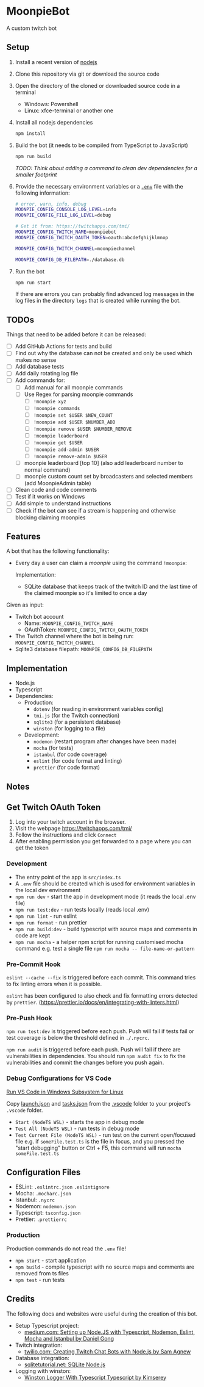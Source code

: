 # MoonpieBot

A custom twitch bot

## Setup

1. Install a recent version of [nodejs](https://nodejs.org/en/download/)
2. Clone this repository via git or download the source code
3. Open the directory of the cloned or downloaded source code in a terminal
   - Windows: Powershell
   - Linux: xfce-terminal or another one
4. Install all nodejs dependencies

   ```sh
   npm install
   ```

5. Build the bot (it needs to be compiled from TypeScript to JavaScript)

   ```sh
   npm run build
   ```

   *TODO: Think about adding a command to clean dev dependencies for a smaller footprint*

6. Provide the necessary environment variables or a [`.env`](./.env.example) file with the following information:

   ```sh
   # error, warn, info, debug
   MOONPIE_CONFIG_CONSOLE_LOG_LEVEL=info
   MOONPIE_CONFIG_FILE_LOG_LEVEL=debug

   # Get it from: https://twitchapps.com/tmi/
   MOONPIE_CONFIG_TWITCH_NAME=moonpiebot
   MOONPIE_CONFIG_TWITCH_OAUTH_TOKEN=oauth:abcdefghijklmnop

   MOONPIE_CONFIG_TWITCH_CHANNEL=moonpiechannel

   MOONPIE_CONFIG_DB_FILEPATH=./database.db
   ```

7. Run the bot

   ```sh
   npm run start
   ```

   If there are errors you can probably find advanced log messages in the log files in the directory `logs` that is created while running the bot.

## TODOs

Things that need to be added before it can be released:

- [ ] Add GitHub Actions for tests and build
- [ ] Find out why the database can not be created and only be used which makes no sense
- [ ] Add database tests
- [ ] Add daily rotating log file
- [ ] Add commands for:
  - [ ] Add manual for all moonpie commands
  - [ ] Use Regex for parsing moonpie commands
    - [ ] `!moonpie xyz`
    - [ ] `!moonpie commands`
    - [ ] `!moonpie set $USER $NEW_COUNT`
    - [ ] `!moonpie add $USER $NUMBER_ADD`
    - [ ] `!moonpie remove $USER $NUMBER_REMOVE`
    - [ ] `!moonpie leaderboard`
    - [ ] `!moonpie get $USER`
    - [ ] `!moonpie add-admin $USER`
    - [ ] `!moonpie remove-admin $USER`
  - [ ] moonpie leaderboard [top 10] (also add leaderboard number to normal command)
  - [ ] moonpie custom count set by broadcasters and selected members (add MoonpieAdmin table)
- [ ] Clean code and code comments
- [ ] Test if it works on Windows
- [ ] Add simple to understand instructions
- [ ] Check if the bot can see if a stream is happening and otherwise blocking claiming moonpies

## Features

A bot that has the following functionality:

- Every day a user can claim a *moonpie* using the command `!moonpie`:

  Implementation:

  - SQLite database that keeps track of the twitch ID and the last time of the claimed moonpie so it's limited to once a day

Given as input:

- Twitch bot account
  - Name: `MOONPIE_CONFIG_TWITCH_NAME`
  - OAuthToken: `MOONPIE_CONFIG_TWITCH_OAUTH_TOKEN`
- The Twitch channel where the bot is being run: `MOONPIE_CONFIG_TWITCH_CHANNEL`
- Sqlite3 database filepath: `MOONPIE_CONFIG_DB_FILEPATH`

## Implementation

- Node.js
- Typescript
- Dependencies:
  - Production:
    - `dotenv` (for reading in environment variables config)
    - `tmi.js` (for the Twitch connection)
    - `sqlite3` (for a persistent database)
    - `winston` (for logging to a file)
  - Development:
    - `nodemon` (restart program after changes have been made)
    - `mocha` (for tests)
    - `istanbul` (for code coverage)
    - `eslint` (for code format and linting)
    - `prettier` (for code format)

## Notes

## Get Twitch OAuth Token

1. Log into your twitch account in the browser.
2. Visit the webpage https://twitchapps.com/tmi/
3. Follow the instructions and click `Connect`
4. After enabling permission you get forwarded to a page where you can get the token

### Development

- The entry point of the app is `src/index.ts`
- A `.env` file should be created which is used for environment variables in the local dev environment
- `npm run dev` - start the app in development mode (it reads the local .env file)
- `npm run test:dev` - run tests locally (reads local .env)
- `npm run lint` - run eslint
- `npm run format` - run prettier
- `npm run build:dev` - build typescript with source maps and comments in code are kept
- `npm run mocha` - a helper npm script for running customised mocha command e.g. test a single file `npm run mocha -- file-name-or-pattern`

### Pre-Commit Hook

`eslint --cache --fix` is triggered before each commit. This command tries to fix linting errors when it is possible.

`eslint` has been configured to also check and fix formatting errors detected by `prettier`. (https://prettier.io/docs/en/integrating-with-linters.html)

### Pre-Push Hook

`npm run test:dev` is triggered before each push. Push will fail if tests fail or test coverage is below the threshold defined in `./.nycrc`.

`npm run audit` is triggered before each push. Push will fail if there are vulnerabilities in dependencies. You should run `npm audit fix` to fix the vulnerabilities and commit the changes before you push again.

### Debug Configurations for VS Code

[Run VS Code in Windows Subsystem for Linux](https://code.visualstudio.com/remote-tutorials/wsl/run-in-wsl)

Copy [launch.json](.vscode/launch.json) and [tasks.json](.vscode/tasks.json) from the [.vscode](.vscode) folder to your project's `.vscode` folder.

- `Start (NodeTS WSL)` - starts the app in debug mode
- `Test All (NodeTS WSL)` - run tests in debug mode
- `Test Current File (NodeTS WSL)` - run test on the current open/focused file e.g. if `someFile.test.ts` is the file in focus, and you pressed the "start debugging" button or Ctrl + F5, this command will run `mocha someFile.test.ts`

## Configuration Files

- ESLint: `.eslintrc.json` `.eslintignore`
- Mocha: `.mocharc.json`
- Istanbul: `.nycrc`
- Nodemon: `nodemon.json`
- Typescript: `tsconfig.json`
- Prettier: `.prettierrc`

### Production

Production commands do not read the `.env` file!

- `npm start` - start application
- `npm build` - compile typescript with no source maps and comments are removed from ts files
- `npm test` - run tests

## Credits

The following docs and websites were useful during the creation of this bot.

- Setup Typescript project:
  - [medium.com: Setting up Node.JS with Typescript, Nodemon, Eslint, Mocha and Istanbul by Daniel Gong](https://coolgk.medium.com/setting-up-node-js-with-typescript-nodemon-eslint-mocha-and-istanbul-111a77d84ea7)
- Twitch integration:
  - [twilio.com: Creating Twitch Chat Bots with Node.js by Sam Agnew](https://www.twilio.com/blog/creating-twitch-chat-bots-with-node-js)
- Database integration:
  - [sqlitetutorial.net: SQLite Node.js](https://www.sqlitetutorial.net/sqlite-nodejs/)
- Logging with winston:
  - [Winston Logger With Typescript Typescript by Kimserey](https://kimsereylam.com/typescript/2021/12/03/winston-logger-with-typescript.html)
